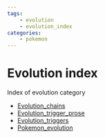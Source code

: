 ```yaml
---
tags:
    - evolution
    - evolution_index
categories:
    - pokemon
---
```


# Evolution index

Index of evolution category

- [Evolution_chains](evolution_chains.md)
- [Evolution_trigger_prose](evolution_trigger_prose.md)
- [Evolution_triggers](evolution_triggers.md)
- [Pokemon_evolution](pokemon_evolution.md)
